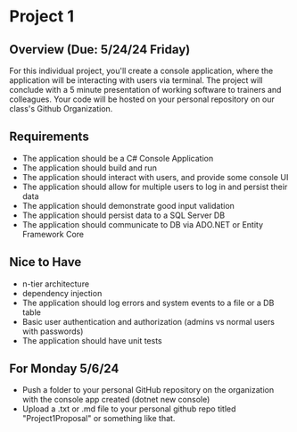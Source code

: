 # Project 1

## Overview (Due: 5/24/24 Friday)

For this individual project, you'll create a console application, where the application will be interacting with users via terminal. The project will conclude with a 5 minute presentation of working software to trainers and colleagues. Your code will be hosted on your personal repository on our class's Github Organization.

## Requirements

- The application should be a C# Console Application
- The application should build and run
- The application should interact with users, and provide some console UI
- The application should allow for multiple users to log in and persist their data
- The application should demonstrate good input validation
- The application should persist data to a SQL Server DB
- The application should communicate to DB via ADO.NET or Entity Framework Core

## Nice to Have

- n-tier architecture
- dependency injection
- The application should log errors and system events to a file or a DB table
- Basic user authentication and authorization (admins vs normal users with passwords)
- The application should have unit tests

## For Monday 5/6/24

- Push a folder to your personal GitHub repository on the organization with the console app created (dotnet new console)
- Upload a .txt or .md file to your personal github repo titled "Project1Proposal" or something like that. 
